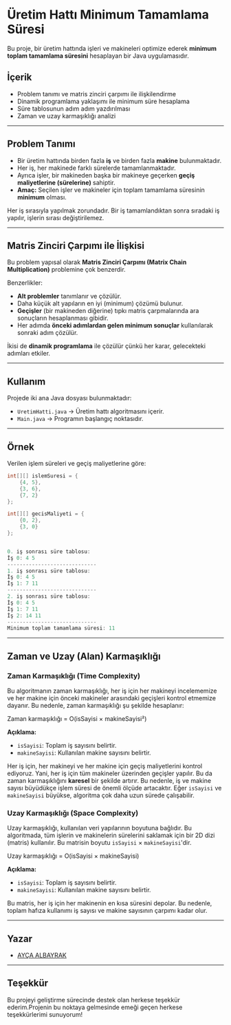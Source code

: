 # Üretim Hattı Minimum Tamamlama Süresi

Bu proje, bir üretim hattında işleri ve makineleri optimize ederek **minimum toplam tamamlama süresini** hesaplayan bir Java uygulamasıdır.

## İçerik
- Problem tanımı ve matris zinciri çarpımı ile ilişkilendirme
- Dinamik programlama yaklaşımı ile minimum süre hesaplama
- Süre tablosunun adım adım yazdırılması
- Zaman ve uzay karmaşıklığı analizi

---

## Problem Tanımı

- Bir üretim hattında birden fazla **iş** ve birden fazla **makine** bulunmaktadır.
- Her iş, her makinede farklı sürelerde tamamlanmaktadır.
- Ayrıca işler, bir makineden başka bir makineye geçerken **geçiş maliyetlerine (sürelerine)** sahiptir.
- **Amaç:** Seçilen işler ve makineler için toplam tamamlama süresinin **minimum** olması.

Her iş sırasıyla yapılmak zorundadır. Bir iş tamamlandıktan sonra sıradaki iş yapılır, işlerin sırası değiştirilemez.

---

## Matris Zinciri Çarpımı ile İlişkisi

Bu problem yapısal olarak **Matris Zinciri Çarpımı (Matrix Chain Multiplication)** problemine çok benzerdir.

Benzerlikler:
- **Alt problemler** tanımlanır ve çözülür.
- Daha küçük alt yapıların en iyi (minimum) çözümü bulunur.
- **Geçişler** (bir makineden diğerine) tıpkı matris çarpmalarında ara sonuçların hesaplanması gibidir.
- Her adımda **önceki adımlardan gelen minimum sonuçlar** kullanılarak sonraki adım çözülür.

İkisi de **dinamik programlama** ile çözülür çünkü her karar, gelecekteki adımları etkiler.

---

## Kullanım

Projede iki ana Java dosyası bulunmaktadır:
- `UretimHatti.java` → Üretim hattı algoritmasını içerir.
- `Main.java` → Programın başlangıç noktasıdır.

---

## Örnek

Verilen işlem süreleri ve geçiş maliyetlerine göre:

```java
int[][] islemSuresi = {
    {4, 5},
    {3, 6},
    {7, 2}
};

int[][] gecisMaliyeti = {
    {0, 2},
    {3, 0}
};


0. iş sonrası süre tablosu:
İş 0: 4 5 
-----------------------------
1. iş sonrası süre tablosu:
İş 0: 4 5 
İş 1: 7 11 
-----------------------------
2. iş sonrası süre tablosu:
İş 0: 4 5 
İş 1: 7 11 
İş 2: 14 11 
-----------------------------
Minimum toplam tamamlama süresi: 11
```
---


## Zaman ve Uzay (Alan) Karmaşıklığı

### Zaman Karmaşıklığı (Time Complexity)

Bu algoritmanın zaman karmaşıklığı, her iş için her makineyi incelememize ve her makine için önceki makineler arasındaki geçişleri kontrol etmemize dayanır. Bu nedenle, zaman karmaşıklığı şu şekilde hesaplanır:

Zaman karmaşıklığı = O(isSayisi × makineSayisi²)

**Açıklama:**
- `isSayisi`: Toplam iş sayısını belirtir.
- `makineSayisi`: Kullanılan makine sayısını belirtir.

Her iş için, her makineyi ve her makine için geçiş maliyetlerini kontrol ediyoruz. Yani, her iş için tüm makineler üzerinden geçişler yapılır. Bu da zaman karmaşıklığını **karesel** bir şekilde artırır. Bu nedenle, iş ve makine sayısı büyüdükçe işlem süresi de önemli ölçüde artacaktır. Eğer `isSayisi` ve `makineSayisi` büyükse, algoritma çok daha uzun sürede çalışabilir.

### Uzay Karmaşıklığı (Space Complexity)

Uzay karmaşıklığı, kullanılan veri yapılarının boyutuna bağlıdır. Bu algoritmada, tüm işlerin ve makinelerin sürelerini saklamak için bir 2D dizi (matris) kullanılır. Bu matrisin boyutu `isSayisi` × `makineSayisi`'dir.

Uzay karmaşıklığı = O(isSayisi × makineSayisi)

**Açıklama:**
- `isSayisi`: Toplam iş sayısını belirtir.
- `makineSayisi`: Kullanılan makine sayısını belirtir.

Bu matris, her iş için her makinenin en kısa süresini depolar. Bu nedenle, toplam hafıza kullanımı iş sayısı ve makine sayısının çarpımı kadar olur.

---

## Yazar

- [AYÇA ALBAYRAK](https://github.com/aycaalbayrak)

---

## Teşekkür

Bu projeyi geliştirme sürecinde destek olan herkese teşekkür ederim.Projenin bu noktaya gelmesinde emeği geçen herkese teşekkürlerimi sunuyorum!


